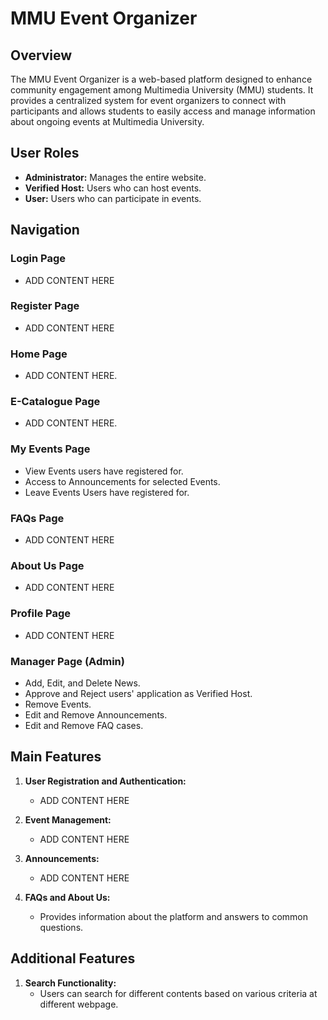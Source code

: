 # MMU Event Organizer

## Overview
The MMU Event Organizer is a web-based platform designed to enhance community engagement among Multimedia University (MMU) students. It provides a centralized system for event organizers to connect with participants and allows students to easily access and manage information about ongoing events at Multimedia University.

## User Roles

- **Administrator:** Manages the entire website.
- **Verified Host:** Users who can host events.
- **User:** Users who can participate in events.

## Navigation 

### Login Page
- ADD CONTENT HERE

### Register Page
- ADD CONTENT HERE

### Home Page
- ADD CONTENT HERE.

### E-Catalogue Page
- ADD CONTENT HERE.

### My Events Page
- View Events users have registered for.
- Access to Announcements for selected Events.
- Leave Events Users have registered for.

### FAQs Page
- ADD CONTENT HERE

### About Us Page
- ADD CONTENT HERE

### Profile Page
- ADD CONTENT HERE

### Manager Page (Admin)
- Add, Edit, and Delete News.
- Approve and Reject users' application as Verified Host.
- Remove Events.
- Edit and Remove Announcements.
- Edit and Remove FAQ cases.

## Main Features

1. **User Registration and Authentication:**
    - ADD CONTENT HERE

2. **Event Management:**
    - ADD CONTENT HERE

3. **Announcements:**
    - ADD CONTENT HERE

4. **FAQs and About Us:**
   - Provides information about the platform and answers to common questions.

## Additional Features

1. **Search Functionality:**
   - Users can search for different contents based on various criteria at different webpage.
